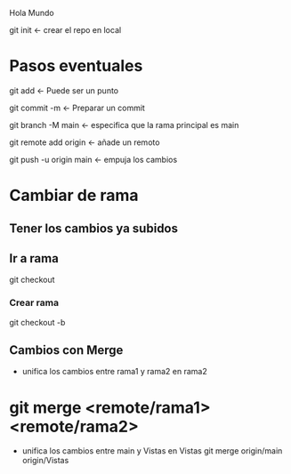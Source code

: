 Hola Mundo

git init <- crear el repo en local

# Pasos eventuales
git add <archivo> <- Puede ser un punto

git commit -m <mensaje> <- Preparar un commit

git branch -M main <- especifica que la rama principal es main

git remote add origin <url> <- añade un remoto

git push -u origin main <- empuja los cambios

# Cambiar de rama
## Tener los cambios ya subidos
## Ir a rama
git checkout <rama>

### Crear rama
git checkout -b <rama> 

## Cambios con Merge

* unifica los cambios entre rama1 y rama2 en rama2 
# git merge <remote/rama1> <remote/rama2>

* unifica los cambios entre main y Vistas en Vistas
git merge origin/main origin/Vistas